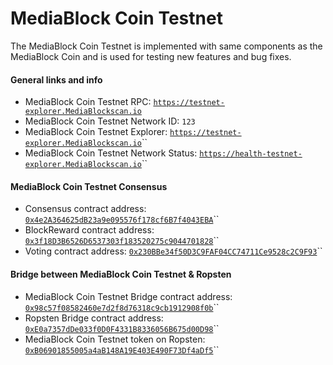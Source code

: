 # MediaBlock Coin Testnet

The MediaBlock Coin Testnet is implemented with same components as the MediaBlock Coin and is used for testing new features and bug fixes.

#### General links and info

* MediaBlock Coin Testnet RPC: [`https://testnet-explorer.MediaBlockscan.io`](https://testnet-explorer.MediaBlockscan.io)
* MediaBlock Coin Testnet Network ID: `123`
* MediaBlock Coin Testnet Explorer: [`https://testnet-explorer.MediaBlockscan.io`](https://testnet-explorer.MediaBlockscan.io)\`\`
* MediaBlock Coin Testnet Network Status: [`https://health-testnet-explorer.MediaBlockscan.io`](https://health-testnet-explorer.MediaBlockscan.io)\`\`

#### MediaBlock Coin Testnet Consensus

* Consensus contract address: [`0x4e2A364625dB23a9e095576f178cf6B7f4043EBA`](https://testnet-explorer.MediaBlockscan.io/address/0xedb1505b953021366d39e02651a7a3ae7f35b13e)\`\`
* BlockReward contract address: [`0x3f18D3B6526D6537303f183520275c9044701828`](https://testnet-explorer.MediaBlockscan.io/address/0xd14532e55b7d8c81e6b887334eed47464eb6471c)\`\`
* Voting contract address: [`0x230BBe34f50D3C9FAF04CC74711Ce9528c2C9F93`](https://testnet-explorer.MediaBlockscan.io/address/0xd2bd7c70fd3d7b845f8d8d345fda9e12b8170f1d)\`\`

#### Bridge between MediaBlock Coin Testnet & Ropsten

* MediaBlock Coin Testnet Bridge contract address: [`0x98c57f08582460e7d2f8d76318c9cb1912908f0b`](https://testnet-explorer.MediaBlockscan.io/address/0x98c57f08582460e7d2f8d76318c9cb1912908f0b)\`\`
* Ropsten Bridge contract address: [`0xE0a7357dDe033f0D0F4331B8336056B675d00D98`](https://ropsten.etherscan.io/address/0xe0a7357dde033f0d0f4331b8336056b675d00d98)\`\`
* MediaBlock Coin Testnet token on Ropsten: [`0xB06901855005a4aB148A19E403E490F73Df4aDf5`](https://ropsten.etherscan.io/token/0xb06901855005a4ab148a19e403e490f73df4adf5)\`\`

